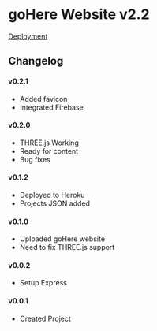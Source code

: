 # goHere Website v2.2
[Deployment](https://gohere-test.herokuapp.com/)

## Changelog
#### v0.2.1
* Added favicon
* Integrated Firebase 

#### v0.2.0
* THREE.js Working 
* Ready for content
* Bug fixes
#### v0.1.2
* Deployed to Heroku
* Projects JSON added
#### v0.1.0
* Uploaded goHere website
* Need to fix THREE.js support
#### v0.0.2 
* Setup Express
#### v0.0.1 
* Created Project

